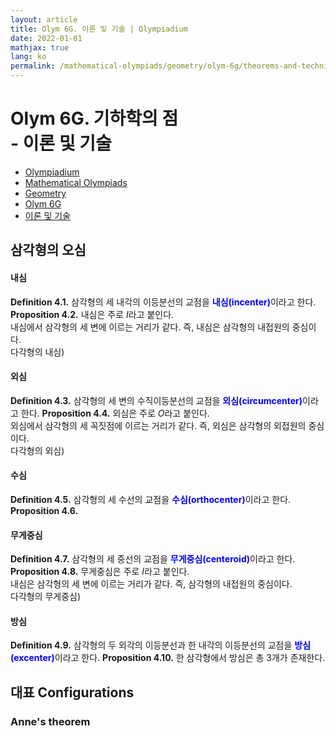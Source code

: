 ```yaml
---
layout: article
title: Olym 6G. 이론 및 기술 | Olympiadium
date: 2022-01-01
mathjax: true
lang: ko
permalink: /mathematical-olympiads/geometry/olym-6g/theorems-and-techniques/
---
```

# Olym 6G. 기하학의 점 <br> <ssup> - 이론 및 기술</ssup>

<ul class="breadcrumb">
	<li><a href="{{ site.baseurl }}/">Olympiadium</a></li> 
	<li><a href="{{ site.baseurl }}/mathematical-olympiads/">Mathematical Olympiads</a></li> 
	<li><a href="{{ site.baseurl }}/mathematical-olympiads/geometry/">Geometry</a></li> 
	<li><a href="{{ site.baseurl }}/mathematical-olympiads/geometry/olym-6g/">Olym 6G</a></li> 
	<li><a href="{{ site.baseurl }}/mathematical-olympiads/geometry/olym-6g/theorems-and-techniques/">이론 및 기술</a></li>
</ul>

## 삼각형의 오심
#### 내심
<yellowboard><b>Definition 4.1.</b> 삼각형의 세 내각의 이등분선의 교점을 <span style="color:blue"><b>내심(incenter)</b></span>이라고 한다. </yellowboard>
<orangeboard><b>Proposition 4.2.</b> 내심은 주로 $I$라고 붙인다. <br> 내심에서 삼각형의 세 변에 이르는 거리가 같다. 즉, 내심은 삼각형의 내접원의 중심이다. <br> 다각형의 내심)</orangeboard>
#### 외심
<yellowboard><b>Definition 4.3.</b> 삼각형의 세 변의 수직이등분선의 교점을 <span style="color:blue"><b>외심(circumcenter)</b></span>이라고 한다. </yellowboard>
<orangeboard><b>Proposition 4.4.</b> 외심은 주로 $O$라고 붙인다. <br> 외심에서 삼각형의 세 꼭짓점에 이르는 거리가 같다. 즉, 외심은 삼각형의 외접원의 중심이다. <br> 다각형의 외심)</orangeboard>
#### 수심
<yellowboard><b>Definition 4.5.</b> 삼각형의 세 수선의 교점을 <span style="color:blue"><b>수심(orthocenter)</b></span>이라고 한다. </yellowboard>
<orangeboard><b>Proposition 4.6.</b> </orangeboard>
#### 무게중심
<yellowboard><b>Definition 4.7.</b> 삼각형의 세 중선의 교점을 <span style="color:blue"><b>무게중심(centeroid)</b></span>이라고 한다. </yellowboard>
<orangeboard><b>Proposition 4.8.</b> 무게중심은 주로 $I$라고 붙인다. <br> 내심은 삼각형의 세 변에 이르는 거리가 같다. 즉, 삼각형의 내접원의 중심이다. <br> 다각형의 무게중심) </orangeboard>
#### 방심
<yellowboard><b>Definition 4.9.</b> 삼각형의 두 외각의 이등분선과 한 내각의 이등분선의 교점을 <span style="color:blue"><b>방심(excenter)</b></span>이라고 한다. </yellowboard>
<orangeboard><b>Proposition 4.10.</b> 한 삼각형에서 방심은 총 3개가 존재한다. </orangeboard>

### 

## 대표 Configurations
### Anne's theorem
